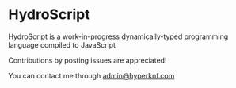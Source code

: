 # HydroScript

HydroScript is a work-in-progress dynamically-typed programming language compiled to JavaScript

Contributions by posting issues are appreciated!

You can contact me through admin@hyperknf.com
